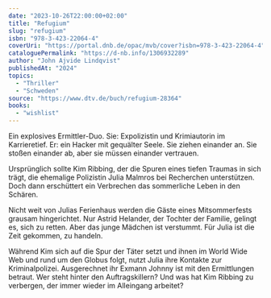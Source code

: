 ```yaml
---
date: "2023-10-26T22:00:00+02:00"
title: "Refugium"
slug: "refugium"
isbn: "978-3-423-22064-4"
coverUri: "https://portal.dnb.de/opac/mvb/cover?isbn=978-3-423-22064-4"
cataloguePermalink: "https://d-nb.info/1306932289"
author: "John Ajvide Lindqvist"
publishedAt: "2024"
topics:
  - "Thriller"
  - "Schweden"
source: "https://www.dtv.de/buch/refugium-28364"
books:
  - "wishlist"
---
```

Ein explosives Ermittler-Duo. Sie: Expolizistin und Krimiautorin im
Karrieretief. Er: ein Hacker mit gequälter Seele. Sie ziehen einander an. Sie
stoßen einander ab, aber sie müssen einander vertrauen.

Ursprünglich sollte Kim Ribbing, der die Spuren eines tiefen Traumas in sich
trägt, die ehemalige Polizistin Julia Malmros bei Recherchen unterstützen. Doch
dann erschüttert ein Verbrechen das sommerliche Leben in den Schären.

Nicht weit von Julias Ferienhaus werden die Gäste eines Mitsommerfests grausam
hingerichtet. Nur Astrid Helander, der Tochter der Familie, gelingt es, sich
zu retten. Aber das junge Mädchen ist verstummt. Für Julia ist die Zeit
gekommen, zu handeln.

Während Kim sich auf die Spur der Täter setzt und ihnen im World Wide Web und
rund um den Globus folgt, nutzt Julia ihre Kontakte zur Kriminalpolizei.
Ausgerechnet ihr Exmann Johnny ist mit den Ermittlungen betraut. Wer steht
hinter den Auftragskillern? Und was hat Kim Ribbing zu verbergen, der immer
wieder im Alleingang arbeitet?